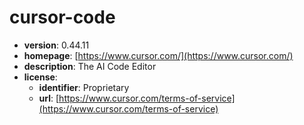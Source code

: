 # cursor-code

- **version**: 0.44.11
- **homepage**: [https://www.cursor.com/](https://www.cursor.com/)
- **description**: The AI Code Editor
- **license**:
  - **identifier**: Proprietary
  - **url**: [https://www.cursor.com/terms-of-service](https://www.cursor.com/terms-of-service)

